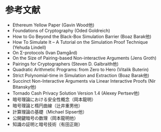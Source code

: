 # 参考文献

- Ethereum Yellow Paper (Gavin Wood他)
- Foundations of Cryptography (Oded Goldreich)
- How to Go Beyond the Black-Box Simulation Barrier (Boaz Barak他)
- How To Simulate It – A Tutorial on the Simulation Proof Technique (Yehuda Lindell)
- On Σ-protocols (Ivan Damgård)
- On the Size of Pairing-based Non-interactive Arguments (Jens Groth)
- Pairings for Cryptographers (Steven D. Galbraith他)
- Quadratic Arithmetic Programs: from Zero to Hero (Vitalik Buterin)
- Strict Polynomial-time in Simulation and Extraction (Boaz Barak他)
- Succinct Non-Interactive Arguments via Linear Interactive Proofs (Nir Bitansky他)
- Tornado Cash Privacy Solution Version 1.4 (Alexey Pertsev他)
- 暗号理論における安全性概念（岡本龍明）
- 暗号理論と楕円曲線（辻井重男他）
- 計算理論の基礎（Michael Sipser他）
- 公開鍵暗号の数理（岡本龍明他）
- 知識の証明と暗号技術（有田正剛）

<!-- A-Z順 -->

